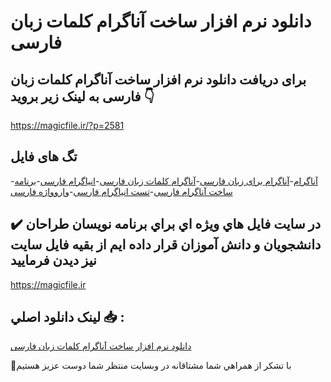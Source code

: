 # دانلود نرم افزار ساخت آناگرام کلمات زبان فارسی

## برای دریافت دانلود نرم افزار ساخت آناگرام کلمات زبان فارسی به لینک زیر بروید 👇

https://magicfile.ir/?p=2581

## تگ های فایل

-[آناگرام](https://magicfile.ir/product/%d9%86%d8%b1%d9%85-%d8%a7%d9%81%d8%b2%d8%a7%d8%b1-%d8%b3%d8%a7%d8%ae%d8%aa-%d8%a2%d9%86%d8%a7%da%af%d8%b1%d8%a7%d9%85-%da%a9%d9%84%d9%85%d8%a7%d8%aa-%d8%b2%d8%a8%d8%a7%d9%86-%d9%81%d8%a7%d8%b1%d8%b3%db%8c/)-[آناگرام برای زبان فارسی](https://magicfile.ir/product/%d9%86%d8%b1%d9%85-%d8%a7%d9%81%d8%b2%d8%a7%d8%b1-%d8%b3%d8%a7%d8%ae%d8%aa-%d8%a2%d9%86%d8%a7%da%af%d8%b1%d8%a7%d9%85-%da%a9%d9%84%d9%85%d8%a7%d8%aa-%d8%b2%d8%a8%d8%a7%d9%86-%d9%81%d8%a7%d8%b1%d8%b3%db%8c/)-[آناگرام کلمات زبان فارسی](https://magicfile.ir/product/%d9%86%d8%b1%d9%85-%d8%a7%d9%81%d8%b2%d8%a7%d8%b1-%d8%b3%d8%a7%d8%ae%d8%aa-%d8%a2%d9%86%d8%a7%da%af%d8%b1%d8%a7%d9%85-%da%a9%d9%84%d9%85%d8%a7%d8%aa-%d8%b2%d8%a8%d8%a7%d9%86-%d9%81%d8%a7%d8%b1%d8%b3%db%8c/)-[انیاگرام فارسی](https://magicfile.ir/product/%d9%86%d8%b1%d9%85-%d8%a7%d9%81%d8%b2%d8%a7%d8%b1-%d8%b3%d8%a7%d8%ae%d8%aa-%d8%a2%d9%86%d8%a7%da%af%d8%b1%d8%a7%d9%85-%da%a9%d9%84%d9%85%d8%a7%d8%aa-%d8%b2%d8%a8%d8%a7%d9%86-%d9%81%d8%a7%d8%b1%d8%b3%db%8c/)-[برنامه ساخت آناگرام فارسی](https://magicfile.ir/product/%d9%86%d8%b1%d9%85-%d8%a7%d9%81%d8%b2%d8%a7%d8%b1-%d8%b3%d8%a7%d8%ae%d8%aa-%d8%a2%d9%86%d8%a7%da%af%d8%b1%d8%a7%d9%85-%da%a9%d9%84%d9%85%d8%a7%d8%aa-%d8%b2%d8%a8%d8%a7%d9%86-%d9%81%d8%a7%d8%b1%d8%b3%db%8c/)-[تست انیاگرام فارسی](https://magicfile.ir/product/%d9%86%d8%b1%d9%85-%d8%a7%d9%81%d8%b2%d8%a7%d8%b1-%d8%b3%d8%a7%d8%ae%d8%aa-%d8%a2%d9%86%d8%a7%da%af%d8%b1%d8%a7%d9%85-%da%a9%d9%84%d9%85%d8%a7%d8%aa-%d8%b2%d8%a8%d8%a7%d9%86-%d9%81%d8%a7%d8%b1%d8%b3%db%8c/)-[واروواژه فارسی](https://magicfile.ir/product/%d9%86%d8%b1%d9%85-%d8%a7%d9%81%d8%b2%d8%a7%d8%b1-%d8%b3%d8%a7%d8%ae%d8%aa-%d8%a2%d9%86%d8%a7%da%af%d8%b1%d8%a7%d9%85-%da%a9%d9%84%d9%85%d8%a7%d8%aa-%d8%b2%d8%a8%d8%a7%d9%86-%d9%81%d8%a7%d8%b1%d8%b3%db%8c/)

## ✔️ در سايت فايل هاي ويژه اي براي برنامه نويسان طراحان دانشجويان و دانش آموزان قرار داده ايم از بقيه فايل سايت نيز ديدن فرماييد

https://magicfile.ir


## لينک دانلود اصلي 📥 :

[دانلود نرم افزار ساخت آناگرام کلمات زبان فارسی](https://magicfile.ir/product/%d9%86%d8%b1%d9%85-%d8%a7%d9%81%d8%b2%d8%a7%d8%b1-%d8%b3%d8%a7%d8%ae%d8%aa-%d8%a2%d9%86%d8%a7%da%af%d8%b1%d8%a7%d9%85-%da%a9%d9%84%d9%85%d8%a7%d8%aa-%d8%b2%d8%a8%d8%a7%d9%86-%d9%81%d8%a7%d8%b1%d8%b3%db%8c/) 


🙏با تشکر از همراهي شما مشتاقانه در وبسایت منتظر شما دوست عزیز هستیم

